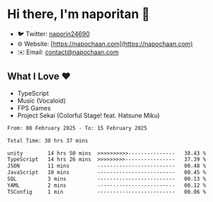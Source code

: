 # Hi there, I'm naporitan 👋

- 🐦 Twitter: [naporin24690](https://twitter.com/naporin24690)
- 🌐 Website: [https://napochaan.com](https://napochaan.com)
- ✉️ Email: [contact@napochaan.com](mailto:contact@napochaan.com)

## What I Love ❤️
- TypeScript
- Music (Vocaloid)
- FPS Games
- Project Sekai (Colorful Stage! feat. Hatsune Miku)

<!--START_SECTION:waka-->

```txt
From: 08 February 2025 - To: 15 February 2025

Total Time: 38 hrs 37 mins

unity        14 hrs 50 mins  >>>>>>>>>>---------------   38.43 %
TypeScript   14 hrs 26 mins  >>>>>>>>>----------------   37.39 %
JSON         11 mins         -------------------------   00.48 %
JavaScript   10 mins         -------------------------   00.45 %
SQL          3 mins          -------------------------   00.13 %
YAML         2 mins          -------------------------   00.12 %
TSConfig     1 min           -------------------------   00.06 %
```

<!--END_SECTION:waka-->

